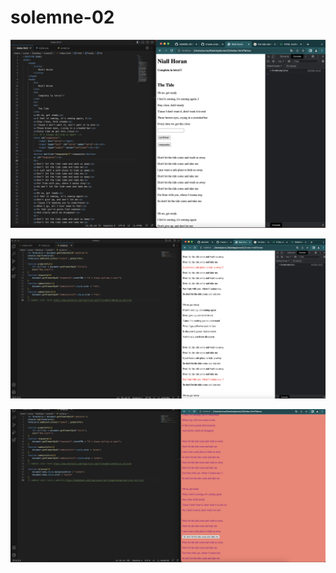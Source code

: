 # solemne-02

![captura 1](./captura1.png)

![captura 2](./captura2.png)

![captura 3](./captura3.png)
